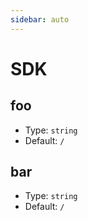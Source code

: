 ```yaml
---
sidebar: auto
---
```


# SDK

## foo

- Type: `string`
- Default: `/`

## bar

- Type: `string`
- Default: `/`
